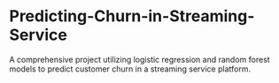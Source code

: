 # Predicting-Churn-in-Streaming-Service
A comprehensive project utilizing logistic regression and random forest models to predict customer churn in a streaming service platform.
